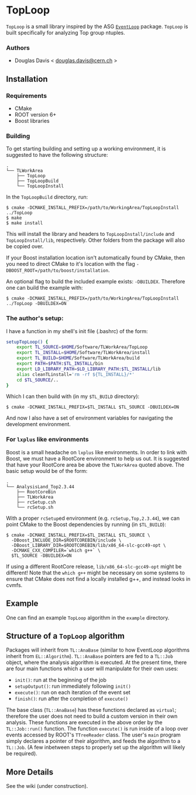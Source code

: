 # TopLoop

`TopLoop` is a small library inspired by the ASG
[`EventLoop`](https://twiki.cern.ch/twiki/bin/viewauth/AtlasProtected/EventLoop)
package. `TopLoop` is built specifically for analyzing Top group
ntuples.

### Authors

* Douglas Davis < [douglas.davis@cern.ch](douglas.davis@cern.ch) >

## Installation

### Requirements

* CMake
* ROOT version 6+
* Boost libraries

### Building

To get starting building and setting up a working environment, it is
suggested to have the following structure:

    .
    └── TLWorkArea
        ├── TopLoop
        ├── TopLoopBuild
        └── TopLoopInstall


In the `TopLoopBuild` directory, run:

    $ cmake -DCMAKE_INSTALL_PREFIX=/path/to/WorkingArea/TopLoopInstall ../TopLoop
    $ make
    $ make install

This will install the library and headers to `TopLoopInstall/include`
and `TopLoopInstall/lib`, respectively.  Other folders from the
package will also be copied over.

If your Boost installation location isn't automatically found by
CMake, then you need to direct CMake to it's location with the flag
`-DBOOST_ROOT=/path/to/boost/installation`.

An optional flag to build the included example exists:
`-DBUILDEX`. Therefore one can build the example with:

    $ cmake -DCMAKE_INSTALL_PREFIX=/path/to/WorkingArea/TopLoopInstall ../TopLoop -DBUILDEX=ON

### The author's setup:

I have a function in my shell's init file (.bashrc) of the form:

```bash
setupTopLoop() {
    export TL_SOURCE=$HOME/Software/TLWorkArea/TopLoop
    export TL_INSTALL=$HOME/Software/TLWorkArea/install
    export TL_BUILD=$HOME/Software/TLWorkArea/build
    export PATH=$PATH:$TL_INSTALL/bin
    export LD_LIBRARY_PATH=$LD_LIBRARY_PATH:$TL_INSTALL/lib
    alias cleanTLinstall='rm -rf ${TL_INSTALL}/*'
    cd $TL_SOURCE/..
}
```

Which I can then build with (in my `$TL_BUILD` directory):

    $ cmake -DCMAKE_INSTALL_PREFIX=$TL_INSTALL $TL_SOURCE -DBUILDEX=ON

And now I also have a set of environment variables for navigating the
development environment.

### For `lxplus` like environments

Boost is a small headache on `lxplus` like environments. In order to
link with Boost, we must have a RootCore environment to help us
out. It is suggested that have your RootCore area be above the
`TLWorkArea` quoted above.  The basic setup would be of the form:

    .
    └── AnalysisLand_Top2.3.44
        ├── RootCoreBin
        ├── TLWorkArea
        ├── rcSetup.csh
        └── rcSetup.sh


With a proper `rcSetup`ed environment
(e.g. `rcSetup,Top,2.3.44`), we can point CMake to the Boost
dependencies by running (in `$TL_BUILD`):

    $ cmake -DCMAKE_INSTALL_PREFIX=$TL_INSTALL $TL_SOURCE \
      -DBoost_INCLUDE_DIR=$ROOTCOREBIN/include \
      -DBoost_LIBRARY_DIR=$ROOTCOREBIN/lib/x86_64-slc-gcc49-opt \
      -DCMAKE_CXX_COMPILER=`which g++` \
      $TL_SOURCE -DBUILDEX=ON

If using a different RootCore release, `lib/x86_64-slc-gcc49-opt`
might be different! Note that the `which g++` might be necessary
on some systems to ensure that CMake does not find a locally
installed g++, and instead looks in cvmfs.

## Example

One can find an example `TopLoop` algorithm in the `example`
directory.

## Structure of a `TopLoop` algorithm

Packages will inherit from `TL::AnaBase` (similar to how EventLoop
algorithms inherit from `EL::Algorithm`). `TL::AnaBase` pointers are
fed to a `TL::Job` object, where the analysis algorithm is
executed. At the present time, there are four main functions which a
user will manipulate for their own uses:

* `init()`: run at the beginning of the job
* `setupOutput()`: run immediately following `init()`
* `execute()`: run on each iteration of the event set
* `finish()`: run after the completion of `execute()`

The base class (`TL::AnaBase`) has these functions declared as
`virtual`; therefore the user does not need to build a custom version
in their own analysis. These functions are executed in the above order
by the `TL::Job::run()` function. The function `execute()` is run
inside of a loop over events accessed by ROOT's `TTreeReader`
class. The user's `main` program simply declares a pointer of their
algorithm, and feeds the algorithm to a `TL::Job`. (A few inbetween
steps to properly set up the algorithm will likely be required).

## More Details

See the wiki (under construction).

